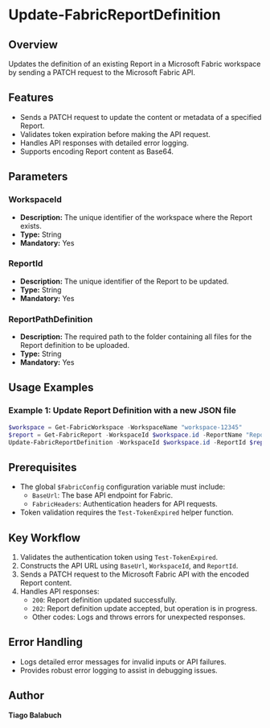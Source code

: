 # Update-FabricReportDefinition

## Overview

Updates the definition of an existing Report in a Microsoft Fabric workspace by sending a PATCH request to the Microsoft Fabric API.

## Features

- Sends a PATCH request to update the content or metadata of a specified Report.
- Validates token expiration before making the API request.
- Handles API responses with detailed error logging.
- Supports encoding Report content as Base64.

## Parameters

### WorkspaceId

- **Description:** The unique identifier of the workspace where the Report exists.
- **Type:** String
- **Mandatory:** Yes

### ReportId

- **Description:** The unique identifier of the Report to be updated.
- **Type:** String
- **Mandatory:** Yes

### ReportPathDefinition

- **Description:** The required path to the folder containing all files for the Report definition to be uploaded.
- **Type:** String
- **Mandatory:** Yes

## Usage Examples

### Example 1: Update Report Definition with a new JSON file

```powershell
$workspace = Get-FabricWorkspace -WorkspaceName "workspace-12345"
$report = Get-FabricReport -WorkspaceId $workspace.id -ReportName "Report-67890"
Update-FabricReportDefinition -WorkspaceId $workspace.id -ReportId $report.id -ReportPathDefinition "C:\temp\API\Report"
```

## Prerequisites

- The global `$FabricConfig` configuration variable must include:
  - `BaseUrl`: The base API endpoint for Fabric.
  - `FabricHeaders`: Authentication headers for API requests.
- Token validation requires the `Test-TokenExpired` helper function.

## Key Workflow

1. Validates the authentication token using `Test-TokenExpired`.
2. Constructs the API URL using `BaseUrl`, `WorkspaceId`, and `ReportId`.
3. Sends a PATCH request to the Microsoft Fabric API with the encoded Report content.
4. Handles API responses:
   - `200`: Report definition updated successfully.
   - `202`: Report definition update accepted, but operation is in progress.
   - Other codes: Logs and throws errors for unexpected responses.

## Error Handling

- Logs detailed error messages for invalid inputs or API failures.
- Provides robust error logging to assist in debugging issues.

## Author

**Tiago Balabuch**